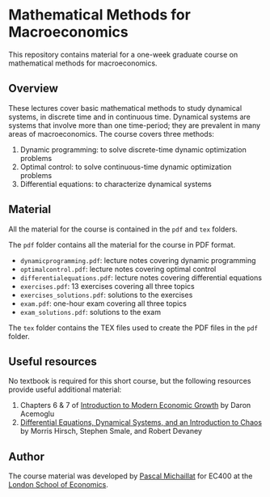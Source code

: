 # Mathematical Methods for Macroeconomics

This repository contains material for a one-week graduate course on mathematical methods for macroeconomics.

## Overview

These lectures cover basic mathematical methods to study dynamical systems, in discrete time and in continuous time. Dynamical systems are systems that involve more than one time-period; they are prevalent in many areas of macroeconomics. The course covers three methods:

1. Dynamic programming: to solve discrete-time dynamic optimization problems
2. Optimal control: to solve continuous-time dynamic optimization problems
3. Differential equations: to characterize dynamical systems

## Material

All the material for the course is contained in the `pdf` and `tex` folders.

The `pdf` folder contains all the material for the course in PDF format.

+ `dynamicprogramming.pdf`: lecture notes covering dynamic programming
+ `optimalcontrol.pdf`: lecture notes covering optimal control
+ `differentialequations.pdf`: lecture notes covering differential equations
+ `exercises.pdf`: 13 exercises covering all three topics
+ `exercises_solutions.pdf`: solutions to the exercises
+ `exam.pdf`: one-hour exam covering all three topics
+ `exam_solutions.pdf`: solutions to the exam

The `tex` folder contains the TEX files used to create the PDF files in the `pdf` folder.

## Useful resources

No textbook is required for this short course, but the following resources provide useful additional material:

1. Chapters 6 & 7 of [Introduction to Modern Economic Growth](https://press.princeton.edu/books/hardcover/9780691132921/introduction-to-modern-economic-growth) by Daron Acemoglu
2. [Differential Equations, Dynamical Systems, and an Introduction to Chaos](https://www.sciencedirect.com/book/9780123820105/differential-equations-dynamical-systems-and-an-introduction-to-chaos) by Morris Hirsch, Stephen Smale, and Robert Devaney

## Author

The course material was developed by [Pascal Michaillat](https://www.pascalmichaillat.org/) for EC400 at the [London School of Economics](https://www.lse.ac.uk).
